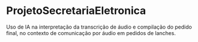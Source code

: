 # ProjetoSecretariaEletronica
 Uso de IA na interpretação da transcrição de áudio e compilação do pedido final, no contexto de comunicação por áudio em pedidos de lanches.
